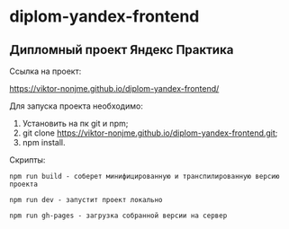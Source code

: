 # diplom-yandex-frontend

## Дипломный проект Яндекс Практика

Ссылка на проект:

https://viktor-nonjme.github.io/diplom-yandex-frontend/

Для запуска проекта необходимо:

1. Установить на пк git и npm;
2. git clone https://viktor-nonjme.github.io/diplom-yandex-frontend.git;
3. npm install.

Скрипты:

```npm run build - соберет минифицированную и транспилированную версию проекта```

```npm run dev - запустит проект локально```

```npm run gh-pages - загрузка собранной версии на сервер```
